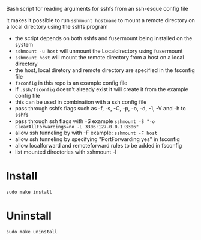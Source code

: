 Bash script for reading arguments for sshfs from an ssh-esque config file

it makes it possible to run `sshmount hostname` to mount a remote directory on a local directory using the sshfs program

- the script depends on both sshfs and fusermount being installed on the system
- `sshmount -u host` will unmount the Localdirectory using fusermount
- `sshmount host` will mount the remote directory from a host on a local directory
- the host, local diretory and remote directory are specified in the fsconfig file
- `fsconfig` in this repo is an example config file
- if `.ssh/fsconfig` doesn't already exist it will create it from the example config file
- this can be used in combination with a ssh config file
- pass through sshfs flags such as -f, -s, -C, -p, -o, -d, -1, -V and -h to sshfs
- pass through ssh flags with -S example `sshmount -S "-o ClearAllForwardings=no -L 3306:127.0.0.1:3306"`
- allow ssh tunneling by with -F example: `sshmount -F host`
- allow ssh tunneling by specifying "PortForwarding yes" in fsconfig
- allow localforward and remoteforward rules to be added in fsconfig
- list mounted directories with sshmount -l

# Install
```
sudo make install
```
# Uninstall
```
sudo make uninstall
```
